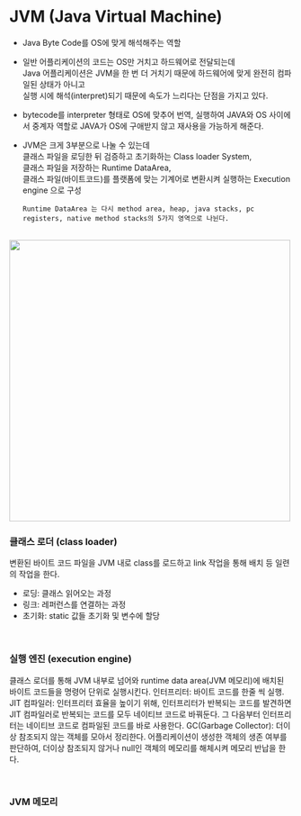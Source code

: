 # JVM (Java Virtual Machine)
+ Java Byte Code를 OS에 맞게 해석해주는 역할
+ 일반 어플리케이션의 코드는 OS만 거치고 하드웨어로 전달되는데   
  Java 어플리케이션은 JVM을 한 번 더 거치기 때문에 하드웨어에 맞게 완전히 컴파일된 상태가 아니고     
  실행 시에 해석(interpret)되기 때문에 속도가 느리다는 단점을 가지고 있다.
+ bytecode를 interpreter 형태로 OS에 맞추어 번역, 실행하여 JAVA와 OS 사이에서 중계자 역할로
  JAVA가 OS에 구애받지 않고 재사용을 가능하게 해준다.
  
+ JVM은 크게 3부분으로 나눌 수 있는데    
  클래스 파일을 로딩한 뒤 검증하고 초기화하는 Class loader System,    
  클래스 파일을 저장하는 Runtime DataArea,   
  클래스 파일(바이트코드)를 플랫폼에 맞는 기계어로 변환시켜 실행하는 Execution engine 으로 구성
  ```
  Runtime DataArea 는 다시 method area, heap, java stacks, pc registers, native method stacks의 5가지 영역으로 나뉜다.
  ```

<br>

<img src="https://user-images.githubusercontent.com/73928346/124979372-edc37980-e06d-11eb-9f48-2985824e322c.png" width="500">

<br>

### 클래스 로더 (class loader)   
변환된 바이트 코드 파일을 JVM 내로 class를 로드하고 link 작업을 통해 배치 등 일련의 작업을 한다.   
+ 로딩: 클래스 읽어오는 과정   
+ 링크: 레퍼런스를 연결하는 과정   
+ 초기화: static 값들 초기화 및 변수에 할당   

<br>

### 실행 엔진 (execution engine)
클래스 로더를 통해 JVM 내부로 넘어와 runtime data area(JVM 메모리)에 배치된 바이트 코드들을 명령어 단위로 실행시킨다.
인터프리터: 바이트 코드를 한줄 씩 실행.
JIT 컴파일러: 인터프리터 효율을 높이기 위해, 인터프리터가 반복되는 코드를 발견하면 JIT 컴파일러로 반복되는 코드를 모두 네이티브 코드로 바꿔둔다. 그 다음부터 인터프리터는 네이티브 코드로 컴파일된 코드를 바로 사용한다.
GC(Garbage Collector): 더이상 참조되지 않는 객체를 모아서 정리한다. 어플리케이션이 생성한 객체의 생존 여부를 판단하여, 더이상 참조되지 않거나 null인 객체의 메모리를 해체시켜 메모리 반납을 한다.

<br>

### JVM 메모리
